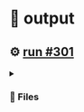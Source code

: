 # 📝  output 

## ⚙️ [run #301](https://github.com/jwenerd/ytm-dl/actions/runs/7778356999)

<details>

<summary>

### 📁 Files

</summary>

|                                                                       |lines|size|bytes |
|-----------------------------------------------------------------------|-----|----|------|
|[`output/history.csv` ](output/history.csv)                            |2222 |216K|217795|
|[`output/library_albums.csv` ](output/library_albums.csv)              |950  |68K |66387 |
|[`output/library_songs.csv` ](output/library_songs.csv)                |3002 |252K|257468|
|[`output/library_artists.csv` ](output/library_artists.csv)            |2111 |96K |95798 |
|[`output/liked_songs.csv` ](output/liked_songs.csv)                    |1467 |128K|127353|
|[`output/library_subscriptions.csv` ](output/library_subscriptions.csv)|70   |4.0K|2752  |

</details>